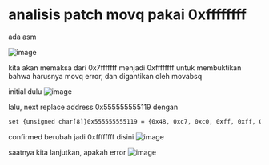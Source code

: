 # analisis patch movq pakai 0xffffffff

ada asm

![image](/assets/396baa16bda2bcebbef7d1403edf680c8f5c58d1e5d13e396d9187a7e106a69d95b21a892095d794cf8d80e03fba5ee8faa3d61e3eab21d78d2fb9b1.png)

kita akan memaksa dari 0x7fffffff menjadi 0xffffffff untuk membuktikan bahwa harusnya movq error, dan digantikan oleh movabsq

initial dulu
![image](/assets/46453cea0bda238960726005cf23bc143f51ffe55f0b632fec36ca3b4846d7dee3ad43e7ab4841b29e64d1a9344ee30bbb3ea46e8812f2b3f9f64a24.png)

lalu, next replace address 0x555555555119 dengan 
```txt
set {unsigned char[8]}0x555555555119 = {0x48, 0xc7, 0xc0, 0xff, 0xff, 0xff, 0xff, 0x90}
```

confirmed berubah jadi 0xffffffff disini
![image](/assets/183193f1ed20460acef3b46f25d34f4362c97d685aa27c440ecf464d0036cddab2a92fad306c6018a9911aa10b27b1ab130a443ca9c0edcbe6f61a68.png)

saatnya kita lanjutkan, apakah error
![image](/assets/c160ad95471ba78693869c17396b2ce78d2dd142abfb1232dfd08532438a3823f5746823e3061b802421b731067d432ee3dc7df6dd1980159bfd4d10.png)